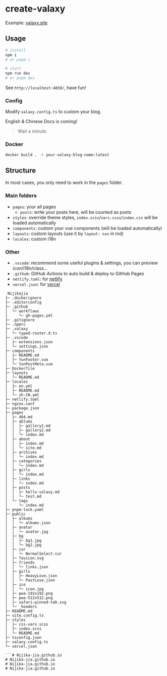 # create-valaxy

Example: [valaxy.site](https://valaxy.site)

## Usage

```bash
# install
npm i
# or pnpm i

# start
npm run dev
# or pnpm dev
```

See `http://localhost:4859/`, have fun!

### Config

Modify `valaxy.config.ts` to custom your blog.

English & Chinese Docs is coming!

> Wait a minute.

### Docker

```bash
docker build . -t your-valaxy-blog-name:latest
```

## Structure

In most cases, you only need to work in the `pages` folder.

### Main folders

- `pages`: your all pages
  - `posts`: write your posts here, will be counted as posts
- `styles`: override theme styles, `index.scss`/`vars.csss`/`index.css` will be loaded automatically
- `components`: custom your vue components (will be loaded automatically)
- `layouts`: custom layouts (use it by `layout: xxx` in md)
- `locales`: custom i18n

### Other

- `.vscode`: recommend some useful plugins & settings, you can preview icon/i18n/class...
- `.github`: GitHub Actions to auto build & deploy to GitHub Pages
- `netlify.toml`: for [netlify](https://www.netlify.com/)
- `vercel.json`: for [vercel](https://vercel.com/)

```
 Nijikajia
├─ .dockerignore
├─ .editorconfig
├─ .github
│  └─ workflows
│     └─ gh-pages.yml
├─ .gitignore
├─ .npmrc
├─ .valaxy
│  └─ typed-router.d.ts
├─ .vscode
│  ├─ extensions.json
│  └─ settings.json
├─ components
│  ├─ README.md
│  ├─ YunFooter.vue
│  └─ YunPostMeta.vue
├─ Dockerfile
├─ layouts
│  └─ README.md
├─ locales
│  ├─ en.yml
│  ├─ README.md
│  └─ zh-CN.yml
├─ netlify.toml
├─ nginx.conf
├─ package.json
├─ pages
│  ├─ 404.md
│  ├─ ablums
│  │  ├─ gallery1.md
│  │  ├─ gallery2.md
│  │  └─ index.md
│  ├─ about
│  │  ├─ index.md
│  │  └─ site.md
│  ├─ archives
│  │  └─ index.md
│  ├─ categories
│  │  └─ index.md
│  ├─ girls
│  │  └─ index.md
│  ├─ links
│  │  └─ index.md
│  ├─ posts
│  │  ├─ hello-valaxy.md
│  │  └─ test.md
│  └─ tags
│     └─ index.md
├─ pnpm-lock.yaml
├─ public
│  ├─ albums
│  │  └─ albums.json
│  ├─ avatar
│  │  └─ avatar.jpg
│  ├─ bg
│  │  ├─ bg1.jpg
│  │  └─ bg2.jpg
│  ├─ cur
│  │  └─ NormalSelect.cur
│  ├─ favicon.svg
│  ├─ friends
│  │  └─ links.json
│  ├─ girls
│  │  ├─ HeavyLove.json
│  │  └─ PastLove.json
│  ├─ ico
│  │  └─ icon.jpg
│  ├─ pwa-192x192.png
│  ├─ pwa-512x512.png
│  ├─ safari-pinned-tab.svg
│  └─ _headers
├─ README.md
├─ site.config.ts
├─ styles
│  ├─ css-vars.scss
│  ├─ index.scss
│  └─ README.md
├─ tsconfig.json
├─ valaxy.config.ts
└─ vercel.json

```# Nijika-jia.github.io
# Nijika-jia.github.io
# Nijika-jia.github.io
# Nijika-jia.github.io
